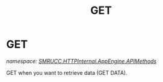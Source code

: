 ﻿---
title: GET
---

# GET
_namespace: [SMRUCC.HTTPInternal.AppEngine.APIMethods](N-SMRUCC.HTTPInternal.AppEngine.APIMethods.html)_

GET when you want to retrieve data (GET DATA).




